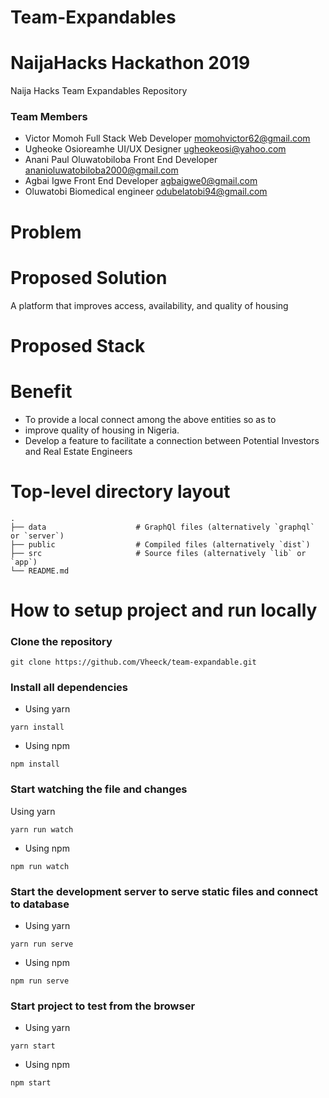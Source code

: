 # Team-Expandables
# NaijaHacks Hackathon 2019

Naija Hacks Team Expandables Repository

### Team Members
- Victor Momoh              Full Stack Web Developer      momohvictor62@gmail.com
- Ugheoke Osioreamhe        UI/UX Designer                ugheokeosi@yahoo.com
- Anani Paul Oluwatobiloba  Front End Developer           ananioluwatobiloba2000@gmail.com
- Agbai Igwe                Front End Developer           agbaigwe0@gmail.com
- Oluwatobi                 Biomedical engineer           odubelatobi94@gmail.com

# Problem



# Proposed Solution

A platform  that improves access, availability, and quality of housing

# Proposed Stack


# Benefit

- To provide a local connect among the above entities so as to
- improve quality of housing in Nigeria.
- Develop a feature to facilitate a connection between Potential Investors and Real Estate Engineers



# Top-level directory layout

    .
    ├── data                    # GraphQl files (alternatively `graphql` or `server`)
    ├── public                  # Compiled files (alternatively `dist`)
    ├── src                     # Source files (alternatively `lib` or `app`)
    └── README.md 


# How to setup project and run locally

### Clone the repository

`git clone https://github.com/Vheeck/team-expandable.git`

### Install all dependencies

* Using yarn

`yarn install`

* Using npm

`npm install`

### Start watching the file and changes

Using yarn


`yarn run watch`

* Using npm


`npm run watch`

### Start the development server to serve static files and connect to database

* Using yarn


`yarn run serve`

* Using npm

`npm run serve`

### Start project to test from the browser

* Using yarn


`yarn start`

* Using npm


`npm start`